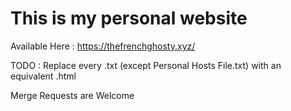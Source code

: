 # This is my personal website

Available Here : https://thefrenchghosty.xyz/


TODO :
Replace every .txt (except Personal Hosts File.txt) with an equivalent .html


Merge Requests are Welcome
